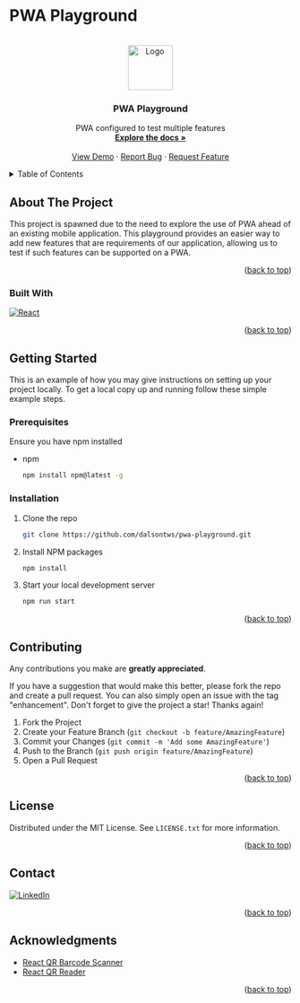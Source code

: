 # PWA Playground

<!-- PROJECT LOGO -->
<br />
<div align="center">
  <a href="https://github.com/dalsontws/pwa-playground">
    <img src="https://images.emojiterra.com/google/noto-emoji/v2.034/512px/1f6dd.png" alt="Logo" width="80" height="80">
  </a>

<h3 align="center">PWA Playground</h3>

  <p align="center">
    PWA configured to test multiple features
    <br />
    <a href="https://github.com/dalsontws/pwa-playground"><strong>Explore the docs »</strong></a>
    <br />
    <br />
    <a href="https://sa-pwa-playground.vercel.app/">View Demo</a>
    ·
    <a href="https://github.com/dalsontws/pwa-playground/issues">Report Bug</a>
    ·
    <a href="https://github.com/dalsontws/pwa-playground/issues">Request Feature</a>
  </p>
</div>



<!-- TABLE OF CONTENTS -->
<details>
  <summary>Table of Contents</summary>
  <ol>
    <li>
      <a href="#about-the-project">About The Project</a>
      <ul>
        <li><a href="#built-with">Built With</a></li>
      </ul>
    </li>
    <li>
      <a href="#getting-started">Getting Started</a>
      <ul>
        <li><a href="#prerequisites">Prerequisites</a></li>
        <li><a href="#installation">Installation</a></li>
      </ul>
    </li>
    <li><a href="#contributing">Contributing</a></li>
    <li><a href="#license">License</a></li>
    <li><a href="#contact">Contact</a></li>
    <li><a href="#acknowledgments">Acknowledgments</a></li>
  </ol>
</details>



<!-- ABOUT THE PROJECT -->
## About The Project

<!-- [![Product Name Screen Shot][product-screenshot]](https://example.com) -->

This project is spawned due to the need to explore the use of PWA ahead of an existing mobile application. This playground provides an easier way to add new features that are requirements of our application, allowing us to test if such features can be supported on a PWA.

<p align="right">(<a href="#readme-top">back to top</a>)</p>



### Built With

[![React][React.js]][React-url]
  
<p align="right">(<a href="#readme-top">back to top</a>)</p>



<!-- GETTING STARTED -->
## Getting Started

This is an example of how you may give instructions on setting up your project locally.
To get a local copy up and running follow these simple example steps.

### Prerequisites

Ensure you have npm installed
* npm
  ```sh
  npm install npm@latest -g
  ```

### Installation

1. Clone the repo
   ```sh
   git clone https://github.com/dalsontws/pwa-playground.git
   ```
2. Install NPM packages
   ```sh
   npm install
   ```
3. Start your local development server
   ```sh
   npm run start
   ```

<p align="right">(<a href="#readme-top">back to top</a>)</p>

<!-- CONTRIBUTING -->
## Contributing

Any contributions you make are **greatly appreciated**.

If you have a suggestion that would make this better, please fork the repo and create a pull request. You can also simply open an issue with the tag "enhancement".
Don't forget to give the project a star! Thanks again!

1. Fork the Project
2. Create your Feature Branch (`git checkout -b feature/AmazingFeature`)
3. Commit your Changes (`git commit -m 'Add some AmazingFeature'`)
4. Push to the Branch (`git push origin feature/AmazingFeature`)
5. Open a Pull Request

<p align="right">(<a href="#readme-top">back to top</a>)</p>

<!-- LICENSE -->
## License

Distributed under the MIT License. See `LICENSE.txt` for more information.

<p align="right">(<a href="#readme-top">back to top</a>)</p>


<!-- CONTACT -->
## Contact

[![LinkedIn][linkedin-shield]][linkedin-url]

<p align="right">(<a href="#readme-top">back to top</a>)</p>

<!-- ACKNOWLEDGMENTS -->
## Acknowledgments

* [React QR Barcode Scanner](https://www.npmjs.com/package/react-qr-barcode-scanner)
* [React QR Reader](https://www.npmjs.com/package/react-qr-reader)

<p align="right">(<a href="#readme-top">back to top</a>)</p>


<!-- MARKDOWN LINKS & IMAGES -->
<!-- https://www.markdownguide.org/basic-syntax/#reference-style-links -->
[contributors-shield]: https://img.shields.io/github/contributors/dalsontws/pwa-playground.svg?style=for-the-badge
[contributors-url]: https://github.com/dalsontws/pwa-playground/graphs/contributors
[forks-shield]: https://img.shields.io/github/forks/dalsontws/pwa-playground.svg?style=for-the-badge
[forks-url]: https://github.com/dalsontws/pwa-playground/network/members
[stars-shield]: https://img.shields.io/github/stars/dalsontws/pwa-playground.svg?style=for-the-badge
[stars-url]: https://github.com/dalsontws/pwa-playground/stargazers
[issues-shield]: https://img.shields.io/github/issues/dalsontws/pwa-playground.svg?style=for-the-badge
[issues-url]: https://github.com/dalsontws/pwa-playground/issues
[license-shield]: https://img.shields.io/github/license/dalsontws/pwa-playground.svg?style=for-the-badge
[license-url]: https://github.com/dalsontws/pwa-playground/blob/master/LICENSE.txt
[linkedin-shield]: https://img.shields.io/badge/-LinkedIn-black.svg?style=for-the-badge&logo=linkedin&colorB=555
[linkedin-url]: https://linkedin.com/in/dalson-tan
[product-screenshot]: images/screenshot.png
[Next.js]: https://img.shields.io/badge/next.js-000000?style=for-the-badge&logo=nextdotjs&logoColor=white
[Next-url]: https://nextjs.org/
[React.js]: https://img.shields.io/badge/React-20232A?style=for-the-badge&logo=react&logoColor=61DAFB
[React-url]: https://reactjs.org/
[Vue.js]: https://img.shields.io/badge/Vue.js-35495E?style=for-the-badge&logo=vuedotjs&logoColor=4FC08D
[Vue-url]: https://vuejs.org/
[Angular.io]: https://img.shields.io/badge/Angular-DD0031?style=for-the-badge&logo=angular&logoColor=white
[Angular-url]: https://angular.io/
[Svelte.dev]: https://img.shields.io/badge/Svelte-4A4A55?style=for-the-badge&logo=svelte&logoColor=FF3E00
[Svelte-url]: https://svelte.dev/
[Laravel.com]: https://img.shields.io/badge/Laravel-FF2D20?style=for-the-badge&logo=laravel&logoColor=white
[Laravel-url]: https://laravel.com
[Bootstrap.com]: https://img.shields.io/badge/Bootstrap-563D7C?style=for-the-badge&logo=bootstrap&logoColor=white
[Bootstrap-url]: https://getbootstrap.com
[JQuery.com]: https://img.shields.io/badge/jQuery-0769AD?style=for-the-badge&logo=jquery&logoColor=white
[JQuery-url]: https://jquery.com 
